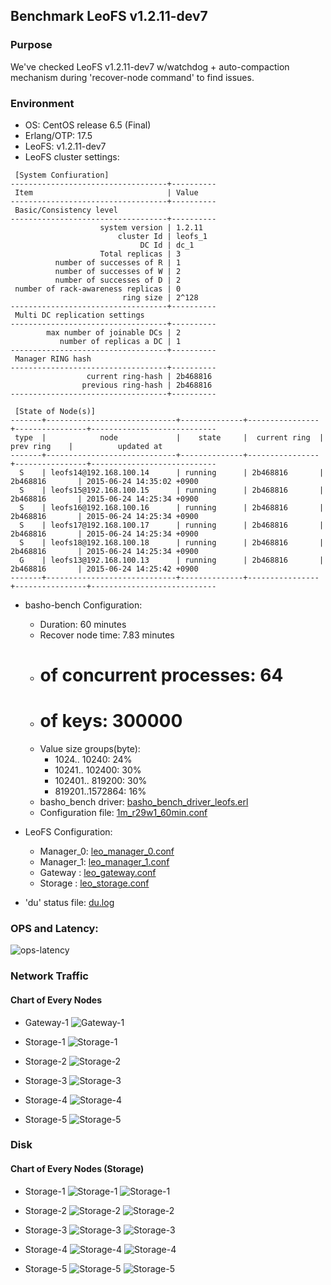 ## Benchmark LeoFS v1.2.11-dev7

### Purpose
We've checked LeoFS v1.2.11-dev7 w/watchdog + auto-compaction mechanism during 'recover-node command' to find issues.

### Environment

* OS: CentOS release 6.5 (Final)
* Erlang/OTP: 17.5
* LeoFS: v1.2.11-dev7
* LeoFS cluster settings:

```
 [System Confiuration]
-----------------------------------+----------
 Item                              | Value    
-----------------------------------+----------
 Basic/Consistency level
-----------------------------------+----------
                    system version | 1.2.11
                        cluster Id | leofs_1
                             DC Id | dc_1
                    Total replicas | 3
          number of successes of R | 1
          number of successes of W | 2
          number of successes of D | 2
 number of rack-awareness replicas | 0
                         ring size | 2^128
-----------------------------------+----------
 Multi DC replication settings
-----------------------------------+----------
        max number of joinable DCs | 2
           number of replicas a DC | 1
-----------------------------------+----------
 Manager RING hash
-----------------------------------+----------
                 current ring-hash | 2b468816
                previous ring-hash | 2b468816
-----------------------------------+----------

 [State of Node(s)]
-------+-----------------------------+--------------+----------------+----------------+----------------------------
 type  |            node             |    state     |  current ring  |   prev ring    |          updated at         
-------+-----------------------------+--------------+----------------+----------------+----------------------------
  S    | leofs14@192.168.100.14      | running      | 2b468816       | 2b468816       | 2015-06-24 14:35:02 +0900
  S    | leofs15@192.168.100.15      | running      | 2b468816       | 2b468816       | 2015-06-24 14:25:34 +0900
  S    | leofs16@192.168.100.16      | running      | 2b468816       | 2b468816       | 2015-06-24 14:25:34 +0900
  S    | leofs17@192.168.100.17      | running      | 2b468816       | 2b468816       | 2015-06-24 14:25:34 +0900
  S    | leofs18@192.168.100.18      | running      | 2b468816       | 2b468816       | 2015-06-24 14:25:34 +0900
  G    | leofs13@192.168.100.13      | running      | 2b468816       | 2b468816       | 2015-06-24 14:25:42 +0900
-------+-----------------------------+--------------+----------------+----------------+----------------------------

```

* basho-bench Configuration:
    * Duration: 60 minutes
    * Recover node time: 7.83 minutes
    * # of concurrent processes: 64
    * # of keys: 300000
    * Value size groups(byte):
        *   1024..  10240: 24%
        *  10241.. 102400: 30%
        * 102401.. 819200: 30%
        * 819201..1572864: 16%
    * basho_bench driver: [basho_bench_driver_leofs.erl](https://github.com/leo-project/leofs/blob/develop/test/src/basho_bench_driver_leofs.erl)
    * Configuration file: [1m_r29w1_60min.conf](20150624_143529/1m_r29w1_60min.conf)

* LeoFS Configuration:
    * Manager_0: [leo_manager_0.conf](conf/leo_manager_0.conf)
    * Manager_1: [leo_manager_1.conf](conf/leo_manager_1.conf)
    * Gateway  : [leo_gateway.conf](conf/leo_gateway.conf)
    * Storage  : [leo_storage.conf](conf/leo_storage.conf)

* 'du' status file: [du.log](du.log)

### OPS and Latency:

![ops-latency](20150624_143529/summary.png)

### Network Traffic
#### Chart of Every Nodes

* Gateway-1
![Gateway-1](leofs13_20150624_143528/sar_1_20150624_143528_p1p1-if1.png)

* Storage-1
![Storage-1](leofs14_20150624_143528/sar_3_20150624_143528_p1p1-if1.png)

* Storage-2
![Storage-2](leofs15_20150624_143528/sar_3_20150624_143528_p1p1-if1.png)

* Storage-3
![Storage-3](leofs16_20150624_143528/sar_3_20150624_143528_p1p1-if1.png)

* Storage-4
![Storage-4](leofs17_20150624_143528/sar_3_20150624_143528_p1p1-if1.png)

* Storage-5
![Storage-5](leofs18_20150624_143528/sar_2_20150624_143528_p1p1-if1.png)


### Disk
#### Chart of Every Nodes (Storage)

* Storage-1
![Storage-1](leofs14_20150624_143528/sar_3_20150624_143528_dev8-16-t1.png)
![Storage-1](leofs14_20150624_143528/sar_3_20150624_143528_dev8-16-t2.png)

* Storage-2
![Storage-2](leofs15_20150624_143528/sar_3_20150624_143528_dev8-16-t1.png)
![Storage-2](leofs15_20150624_143528/sar_3_20150624_143528_dev8-16-t2.png)

* Storage-3
![Storage-3](leofs16_20150624_143528/sar_3_20150624_143528_dev8-16-t1.png)
![Storage-3](leofs16_20150624_143528/sar_3_20150624_143528_dev8-16-t2.png)

* Storage-4
![Storage-4](leofs17_20150624_143528/sar_3_20150624_143528_dev8-16-t1.png)
![Storage-4](leofs17_20150624_143528/sar_3_20150624_143528_dev8-16-t2.png)

* Storage-5
![Storage-5](leofs18_20150624_143528/sar_2_20150624_143528_dev8-16-t1.png)
![Storage-5](leofs18_20150624_143528/sar_2_20150624_143528_dev8-16-t2.png)

